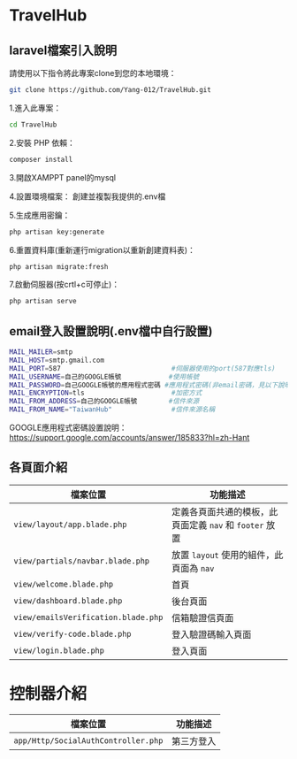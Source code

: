 # TravelHub
## laravel檔案引入說明

請使用以下指令將此專案clone到您的本地環境：
```bash
git clone https://github.com/Yang-012/TravelHub.git
```
1.進入此專案：
```bash
cd TravelHub
```

2.安裝 PHP 依賴：
```bash
composer install
```
3.開啟XAMPPT panel的mysql

4.設置環境檔案：
創建並複製我提供的.env檔

5.生成應用密鑰：
```bash
php artisan key:generate
```

6.重置資料庫(重新運行migration以重新創建資料表)：
```bash
php artisan migrate:fresh
```

7.啟動伺服器(按crtl+c可停止)：
```bash
php artisan serve
```
## email登入設置說明(.env檔中自行設置)
```bash
MAIL_MAILER=smtp
MAIL_HOST=smtp.gmail.com
MAIL_PORT=587                            #伺服器使用的port(587對應tls)
MAIL_USERNAME=自己的GOOGLE帳號            #使用帳號
MAIL_PASSWORD=自己GOOGLE帳號的應用程式密碼 #應用程式密碼(非email密碼，見以下說明)
MAIL_ENCRYPTION=tls                      #加密方式
MAIL_FROM_ADDRESS=自己的GOOGLE帳號        #信件來源
MAIL_FROM_NAME="TaiwanHub"               #信件來源名稱
```
GOOGLE應用程式密碼設置說明：https://support.google.com/accounts/answer/185833?hl=zh-Hant

## 各頁面介紹

| 檔案位置                          | 功能描述                          |
|-----------------------------------|-----------------------------------|
| `view/layout/app.blade.php`       | 定義各頁面共通的模板，此頁面定義 `nav` 和 `footer` 放置 |
| `view/partials/navbar.blade.php`  | 放置 `layout` 使用的組件，此頁面為 `nav`       |
| `view/welcome.blade.php`          | 首頁                              |
| `view/dashboard.blade.php`        | 後台頁面                          |
| `view/emailsVerification.blade.php` | 信箱驗證信頁面                     |
| `view/verify-code.blade.php`      | 登入驗證碼輸入頁面                 |
| `view/login.blade.php`            | 登入頁面                          |

# 控制器介紹

| 檔案位置                     | 功能描述             |
|------------------------------|----------------------|
| `app/Http/SocialAuthController.php`  | 第三方登入           |


